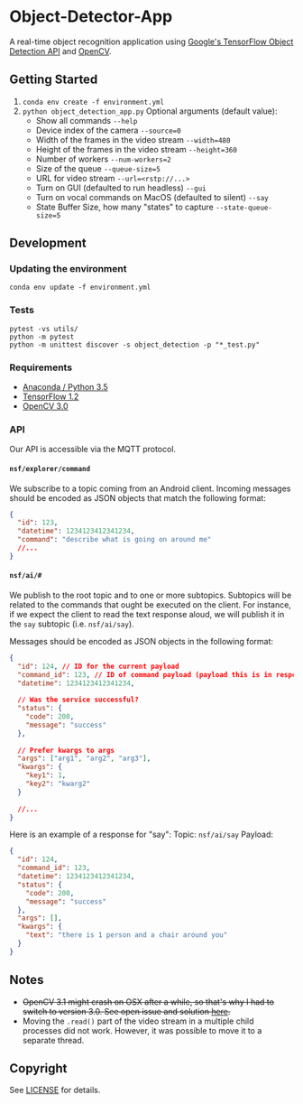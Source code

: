 # Object-Detector-App

A real-time object recognition application using [Google's TensorFlow Object Detection API](https://github.com/tensorflow/models/tree/master/research/object_detection) and [OpenCV](http://opencv.org/).

## Getting Started
1. `conda env create -f environment.yml`
2. `python object_detection_app.py`
    Optional arguments (default value):
    * Show all commands `--help`
    * Device index of the camera `--source=0`
    * Width of the frames in the video stream `--width=480`
    * Height of the frames in the video stream `--height=360`
    * Number of workers `--num-workers=2`
    * Size of the queue `--queue-size=5`
    * URL for video stream `--url=<rstp://...>`
    * Turn on GUI (defaulted to run headless) `--gui`
    * Turn on vocal commands on MacOS (defaulted to silent) `--say`
    * State Buffer Size, how many "states" to capture `--state-queue-size=5`

## Development
### Updating the environment
`conda env update -f environment.yml`

### Tests
```
pytest -vs utils/
python -m pytest
python -m unittest discover -s object_detection -p "*_test.py"
```

### Requirements
- [Anaconda / Python 3.5](https://www.continuum.io/downloads)
- [TensorFlow 1.2](https://www.tensorflow.org/)
- [OpenCV 3.0](http://opencv.org/)

### API 
Our API is accessible via the MQTT protocol.

#### `nsf/explorer/command`
We subscribe to a topic coming from an Android client. Incoming messages should be encoded as JSON objects that match
the following format: 

```json
{
  "id": 123,
  "datetime": 1234123412341234,
  "command": "describe what is going on around me" 
  //...
}
```

#### `nsf/ai/#`
We publish to the root topic and to one or more subtopics. Subtopics will be related to the 
commands that ought be executed on the client. For instance, if we expect the client to read the 
text response aloud, we will publish it in the `say` subtopic (i.e. `nsf/ai/say`). 

Messages should be encoded as JSON objects in the following format: 

```json
{
  "id": 124, // ID for the current payload
  "command_id": 123, // ID of command payload (payload this is in response to)
  "datetime": 1234123412341234,
 
  // Was the service successful?
  "status": {
    "code": 200,
    "message": "success" 
  },
  
  // Prefer kwargs to args
  "args": ["arg1", "arg2", "arg3"], 
  "kwargs": {
    "key1": 1,
    "key2": "kwarg2"
  }
  
  //...
}
```

Here is an example of a response for "say":
Topic: `nsf/ai/say`
Payload: 
```json
{
  "id": 124, 
  "command_id": 123,
  "datetime": 1234123412341234,
  "status": {
    "code": 200,
    "message": "success"
  },
  "args": [], 
  "kwargs": {
    "text": "there is 1 person and a chair around you"
  }
}
```


## Notes
- ~~OpenCV 3.1 might crash on OSX after a while, so that's why I had to switch to version 3.0. See open issue and solution [here](https://github.com/opencv/opencv/issues/5874).~~
- Moving the `.read()` part of the video stream in a multiple child processes did not work. However, it was possible to move it to a separate thread.

## Copyright
See [LICENSE](LICENSE) for details.
